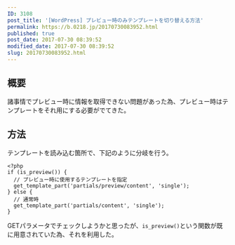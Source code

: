 ```yaml
---
ID: 3108
post_title: '[WordPress] プレビュー時のみテンプレートを切り替える方法'
permalink: https://b.0218.jp/20170730083952.html
published: true
post_date: 2017-07-30 08:39:52
modified_date: 2017-07-30 08:39:52
slug: 20170730083952.html
---
```

<h2>概要</h2>

諸事情でプレビュー時に情報を取得できない問題があった為、プレビュー時はテンプレートをそれ用にする必要がでてきた。

<h2>方法</h2>

テンプレートを読み込む箇所で、下記のように分岐を行う。

<pre><code class="language-php">&lt;?php
if (is_preview()) {
  // プレビュー時に使用するテンプレートを指定
  get_template_part('partials/preview/content', 'single');
} else {
  // 通常時
  get_template_part('partials/content', 'single');
}
</code></pre>

GETパラメータでチェックしようかと思ったが、<code>is_preview()</code>という関数が既に用意されていた為、それを利用した。